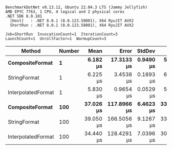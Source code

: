 ```

BenchmarkDotNet v0.13.12, Ubuntu 22.04.3 LTS (Jammy Jellyfish)
AMD EPYC 7763, 1 CPU, 4 logical and 2 physical cores
.NET SDK 8.0.101
  [Host]   : .NET 8.0.1 (8.0.123.58001), X64 RyuJIT AVX2
  ShortRun : .NET 8.0.1 (8.0.123.58001), X64 RyuJIT AVX2

Job=ShortRun  InvocationCount=1  IterationCount=3  
LaunchCount=1  UnrollFactor=1  WarmupCount=3  

```
| Method             | Number | Mean      | Error       | StdDev    | Min       | Max       | Allocated |
|------------------- |------- |----------:|------------:|----------:|----------:|----------:|----------:|
| **CompositeFormat**    | **1**      |  **6.182 μs** |  **17.3133 μs** | **0.9490 μs** |  **5.505 μs** |  **7.267 μs** |     **872 B** |
| StringFormat       | 1      |  6.225 μs |   3.4538 μs | 0.1893 μs |  6.061 μs |  6.432 μs |     896 B |
| InterpolatedFormat | 1      |  5.830 μs |   0.9654 μs | 0.0529 μs |  5.790 μs |  5.891 μs |     872 B |
| **CompositeFormat**    | **100**    | **37.026 μs** | **117.8966 μs** | **6.4623 μs** | **33.053 μs** | **44.483 μs** |   **14336 B** |
| StringFormat       | 100    | 39.050 μs | 166.5056 μs | 9.1267 μs | 33.503 μs | 49.584 μs |   16736 B |
| InterpolatedFormat | 100    | 34.440 μs | 128.4291 μs | 7.0396 μs | 30.376 μs | 42.569 μs |   14336 B |
